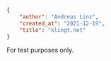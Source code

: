 ```json
{
    "author": "Andreas Linz",
    "created_at": "2021-12-19",
    "title": "klingt.net"
}
```

For test purposes only.